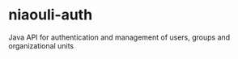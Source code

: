 # niaouli-auth
Java API for authentication and management of users, groups and organizational units
